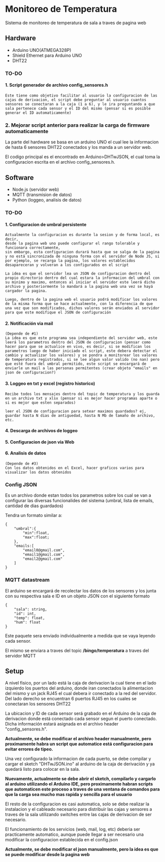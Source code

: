 # Monitoreo de Temperatura
Sistema de monitoreo de temperatura de sala a traves de pagina web

## Hardware
* Arduino UNO(ATMEGA328P)
* Shield Ethernet para Arduino UNO
* DHT22

### TO-DO
#### 1. Script generador de archivo config_sensores.h
    Este tiene como objetivo facilitar al usuario la configuracion de las cajas de derivacion, el script debe preguntar al usuario cuantos sensores se conectaran a la caja (1 a 6), y le ira preguntando a que sala pertenece cada sensor y el ID del mismo (pensar si es posible generar el ID automaticamente)

### 2. Mejorar script anterior para realizar la carga de firmware automaticamente 

La parte del hardware se basa en un arduino UNO el cual lee la informacion de hasta 6 sensores DHT22 conectados y los manda a un servidor web.

El codigo principal es el encontrado en Arduino>DHTwJSON, el cual toma la configuracion escrita en el archivo config_sensores.h.

## Software
* Node.js (servidor web)
* MQTT (transmision de datos)
* Python (loggeo, analisis de datos)

### TO-DO
#### 1. Configuracion de umbral persistente
    Actualmente la configuracion es durante la sesion y de forma local, es decir,
    desde la pagina web uno puede configurar el rango tolerable y funcionara correctamente,
    sin embargo, esta configuracion durará hasta que se salga de la pagina y no está sincronizada de ninguna forma con el servidor de Node JS, si por ejemplo, se recarga la pagina, los valores establecidos desapareceran y volveran a los configurados en el script

    La idea es que el servidor lea un JSON de configuracion dentro del propio directorio dentro del cual estara la informacion del umbral con su minimo y maximo, entonces al iniciar el servidor este leerá dicho archivo y posteriormente lo mandará a la pagina web una vez se hayá cargador la pagina.

    Luego, dentro de la pagina web el usuario podrá modificar los valores de la misma forma que se hace actualmente, con la diferencia de que una vez que son modificados, dichos valores serán enviados al servidor para que este modifique el JSON de configuración

#### 2. Notificación via mail
    (Depende de #1)
    La idea es que este programa sea independiente del servidor web, este leerá los parametros dentro del JSON de configuracion (pensar como hacer para que se actualice en vivo, es decir, si se modifican los parametros luego de haber iniciado el script, este debera detectar el cambio y actualizar los valores) y se pondra a monitorear los valores de temperatura registrados, si se lee algun valor valido (no nan) pero que esté fuera del umbral permitido, este script se encargará de enviarle un mail a las personas permitentes (crear objeto "emails" en json de configuracion?)

#### 3. Loggeo en txt y excel (registro historico)
    Recibe todos los mensajes dentro del topic de temperatura y los guarda en un archivo txt y xlsx (pensar si es mejor hacer programas aparte o si es mejor que esten separados)

    leer el JSON de configuracion para setear maximos guardados? ej, guardar hasta N dias de antiguedad, hasta N Mb de tamaño de archivo, etc.

#### 4. Descarga de archivos de loggeo

#### 5. Configuracion de json via Web

#### 6. Analisis de datos
    (Depende de #3)
    Con los datos obtenidos en el Excel, hacer graficos varios para visualizar los datos obtenidos


### Config JSON
Es un archivo donde estan todos los parametros sobre los cual se van a configurar las diversas funcionalides del sistema (umbral, lista de emails, cantidad de dias guardados)

Tendra un formato similar a:

```
{
    "umbral":{
        "min":float,
        "max":float;
    },
    "emails:[
        "email0@gmail.com",
        "email1@gmail.com",
        "email2@gmail.com"
    ]
}
```

### MQTT datastream
El arduino se encargará de recolectar los datos de los sensores y los junta con su respectiva sala e ID en un objeto JSON con el siguiente formato
```
{
    "sala": string,
    "id": int,
    "temp": float,
    "hum": float
}
```
Este paquete sera enviado individualmente a medida que se vaya leyendo cada sensor.

El mismo se enviara a traves del topic **/bingo/temperatura** a traves del servidor MQTT

## Setup
A nivel fisico, por un lado está la caja de derivacion la cual tiene en el lado izquierdo los puertos del arduino, donde iran conectados la alimentacion del mismo y un jack RJ45 el cual debera ir conectado a la red del servidor.
Del lado derecho se encuentran 6 puertos RJ45 en los cuales se conectaran los sensores DHT22

La ubicacion y ID de cada sensor será grabado en el Arduino de la caja de derivacion donde está conectado cada sensor segun el puerto conectado. Dicha información estará asignada en el archivo header "config_sensores.h".

**Actualmente, se debe modificar el archivo header manualmente, pero proximamente habra un script que automatice está configuracion para evitar errores de tipeo.**

Una vez configurado la informacion de cada puerto, se debe compilar y cargar el sketch "DHTwJSON.ino" al arduino de la caja de derivación y ya quedará listo para colocar en la sala.

**Nuevamente, actualmente se debe abrir el sketch, compilarlo y cargarlo al arduino utilizando el Arduino IDE, pero proximamente habran scripts que automaticen este proceso a traves de una ventana de comandos para que la carga sea mucho mas rapida y sencilla para el usuario**

El resto de la configuracion es casi automatica, solo se debe realizar la instalacion y el cableado necesario para distribuir las cajas y sensores a traves de la sala utilizando switches entre las cajas de derivacion de ser necesario.

El funcionamiento de los servicios (web, mail, log, etc) deberia ser practicamente automatico, aunque puede llegar a ser necesario una modificar la configuracion establecida en el config.json

**Actualmente, se debe modificar el json manualmente, pero la idea es que se puede modificar desde la pagina web**



